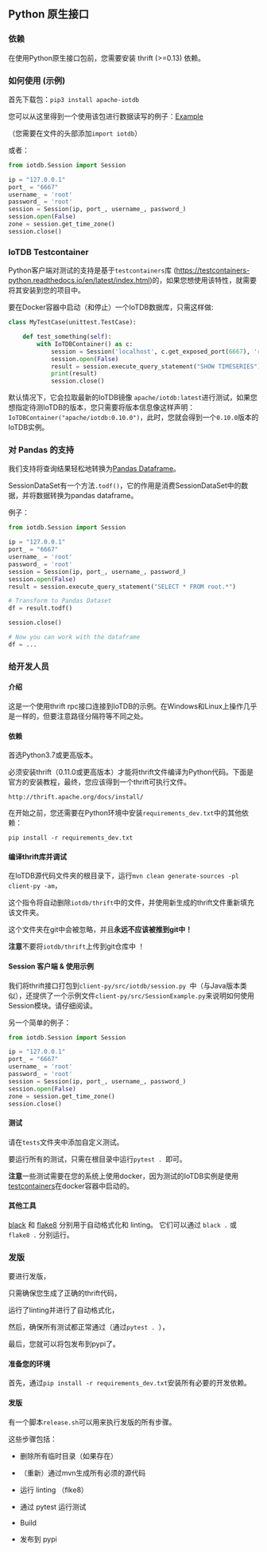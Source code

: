 <!--

    Licensed to the Apache Software Foundation (ASF) under one
    or more contributor license agreements.  See the NOTICE file
    distributed with this work for additional information
    regarding copyright ownership.  The ASF licenses this file
    to you under the Apache License, Version 2.0 (the
    "License"); you may not use this file except in compliance
    with the License.  You may obtain a copy of the License at
    
        http://www.apache.org/licenses/LICENSE-2.0
    
    Unless required by applicable law or agreed to in writing,
    software distributed under the License is distributed on an
    "AS IS" BASIS, WITHOUT WARRANTIES OR CONDITIONS OF ANY
    KIND, either express or implied.  See the License for the
    specific language governing permissions and limitations
    under the License.

-->

## Python 原生接口

### 依赖

在使用Python原生接口包前，您需要安装 thrift (>=0.13) 依赖。



### 如何使用 (示例)

首先下载包：`pip3 install apache-iotdb`

您可以从这里得到一个使用该包进行数据读写的例子：[Example](https://github.com/apache/iotdb/blob/master/client-py/SessionExample.py)

（您需要在文件的头部添加`import iotdb`）

或者：

```python
from iotdb.Session import Session

ip = "127.0.0.1"
port_ = "6667"
username_ = 'root'
password_ = 'root'
session = Session(ip, port_, username_, password_)
session.open(False)
zone = session.get_time_zone()
session.close()
```



### IoTDB Testcontainer

Python客户端对测试的支持是基于`testcontainers`库 (https://testcontainers-python.readthedocs.io/en/latest/index.html)的，如果您想使用该特性，就需要将其安装到您的项目中。

要在Docker容器中启动（和停止）一个IoTDB数据库，只需这样做:

```python
class MyTestCase(unittest.TestCase):

    def test_something(self):
        with IoTDBContainer() as c:
            session = Session('localhost', c.get_exposed_port(6667), 'root', 'root')
            session.open(False)
            result = session.execute_query_statement("SHOW TIMESERIES")
            print(result)
            session.close()
```

默认情况下，它会拉取最新的IoTDB镜像 `apache/iotdb:latest`进行测试，如果您想指定待测IoTDB的版本，您只需要将版本信息像这样声明：`IoTDBContainer("apache/iotdb:0.10.0")`，此时，您就会得到一个`0.10.0`版本的IoTDB实例。



### 对 Pandas 的支持

我们支持将查询结果轻松地转换为[Pandas Dataframe](https://pandas.pydata.org/pandas-docs/stable/reference/api/pandas.DataFrame.html)。

SessionDataSet有一个方法`.todf()`，它的作用是消费SessionDataSet中的数据，并将数据转换为pandas dataframe。

例子：

```python
from iotdb.Session import Session

ip = "127.0.0.1"
port_ = "6667"
username_ = 'root'
password_ = 'root'
session = Session(ip, port_, username_, password_)
session.open(False)
result = session.execute_query_statement("SELECT * FROM root.*")

# Transform to Pandas Dataset
df = result.todf()

session.close()

# Now you can work with the dataframe
df = ...
```



### 给开发人员

#### 介绍

这是一个使用thrift rpc接口连接到IoTDB的示例。在Windows和Linux上操作几乎是一样的，但要注意路径分隔符等不同之处。



#### 依赖

首选Python3.7或更高版本。

必须安装thrift（0.11.0或更高版本）才能将thrift文件编译为Python代码。下面是官方的安装教程，最终，您应该得到一个thrift可执行文件。

```
http://thrift.apache.org/docs/install/
```

在开始之前，您还需要在Python环境中安装`requirements_dev.txt`中的其他依赖：
```shell
pip install -r requirements_dev.txt
```



#### 编译thrift库并调试

在IoTDB源代码文件夹的根目录下，运行`mvn clean generate-sources -pl client-py -am`，

这个指令将自动删除`iotdb/thrift`中的文件，并使用新生成的thrift文件重新填充该文件夹。

这个文件夹在git中会被忽略，并且**永远不应该被推到git中！**

**注意**不要将`iotdb/thrift`上传到git仓库中 ！




#### Session 客户端 & 使用示例 

我们将thrift接口打包到`client-py/src/iotdb/session.py `中（与Java版本类似），还提供了一个示例文件`client-py/src/SessionExample.py`来说明如何使用Session模块。请仔细阅读。

另一个简单的例子：

```python
from iotdb.Session import Session

ip = "127.0.0.1"
port_ = "6667"
username_ = 'root'
password_ = 'root'
session = Session(ip, port_, username_, password_)
session.open(False)
zone = session.get_time_zone()
session.close()
```



#### 测试

请在`tests`文件夹中添加自定义测试。

要运行所有的测试，只需在根目录中运行`pytest . `即可。

**注意**一些测试需要在您的系统上使用docker，因为测试的IoTDB实例是使用[testcontainers](https://testcontainers-python.readthedocs.io/en/latest/index.html)在docker容器中启动的。



#### 其他工具

[black](https://pypi.org/project/black/) 和 [flake8](https://pypi.org/project/flake8/) 分别用于自动格式化和 linting。
它们可以通过 `black .` 或 `flake8 .` 分别运行。



### 发版

要进行发版，

只需确保您生成了正确的thrift代码，

运行了linting并进行了自动格式化，

然后，确保所有测试都正常通过（通过`pytest . `），

最后，您就可以将包发布到pypi了。



#### 准备您的环境

首先，通过`pip install -r requirements_dev.txt`安装所有必要的开发依赖。



#### 发版

有一个脚本`release.sh`可以用来执行发版的所有步骤。

这些步骤包括：

* 删除所有临时目录（如果存在）

* （重新）通过mvn生成所有必须的源代码

* 运行 linting （flke8）

* 通过 pytest 运行测试

* Build

* 发布到 pypi


